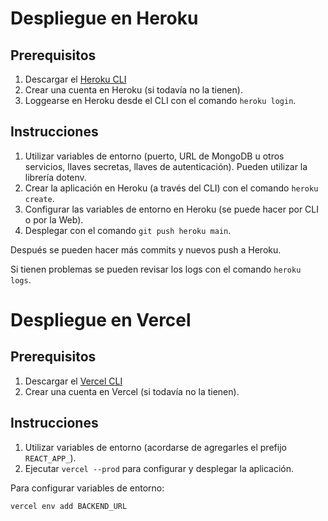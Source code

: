 # Despliegue en Heroku

## Prerequisitos

1. Descargar el [Heroku CLI](https://devcenter.heroku.com/articles/heroku-cli)
2. Crear una cuenta en Heroku (si todavía no la tienen).
3. Loggearse en Heroku desde el CLI con el comando `heroku login`.

## Instrucciones

1. Utilizar variables de entorno (puerto, URL de MongoDB u otros servicios, llaves secretas, llaves de autenticación). Pueden utilizar la librería dotenv.
2. Crear la aplicación en Heroku (a través del CLI) con el comando `heroku create`.
3. Configurar las variables de entorno en Heroku (se puede hacer por CLI o por la Web).
4. Desplegar con el comando `git push heroku main`.

Después se pueden hacer más commits y nuevos push a Heroku.

Si tienen problemas se pueden revisar los logs con el comando `heroku logs`.


# Despliegue en Vercel

## Prerequisitos

1. Descargar el [Vercel CLI](https://vercel.com/cli)
2. Crear una cuenta en Vercel (si todavía no la tienen).

## Instrucciones

1. Utilizar variables de entorno (acordarse de agregarles el prefijo `REACT_APP_`).
2. Ejecutar `vercel --prod` para configurar y desplegar la aplicación.

Para configurar variables de entorno:

```
vercel env add BACKEND_URL
```
